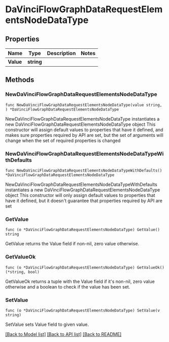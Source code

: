 # DaVinciFlowGraphDataRequestElementsNodeDataType

## Properties

Name | Type | Description | Notes
------------ | ------------- | ------------- | -------------
**Value** | **string** |  | 

## Methods

### NewDaVinciFlowGraphDataRequestElementsNodeDataType

`func NewDaVinciFlowGraphDataRequestElementsNodeDataType(value string, ) *DaVinciFlowGraphDataRequestElementsNodeDataType`

NewDaVinciFlowGraphDataRequestElementsNodeDataType instantiates a new DaVinciFlowGraphDataRequestElementsNodeDataType object
This constructor will assign default values to properties that have it defined,
and makes sure properties required by API are set, but the set of arguments
will change when the set of required properties is changed

### NewDaVinciFlowGraphDataRequestElementsNodeDataTypeWithDefaults

`func NewDaVinciFlowGraphDataRequestElementsNodeDataTypeWithDefaults() *DaVinciFlowGraphDataRequestElementsNodeDataType`

NewDaVinciFlowGraphDataRequestElementsNodeDataTypeWithDefaults instantiates a new DaVinciFlowGraphDataRequestElementsNodeDataType object
This constructor will only assign default values to properties that have it defined,
but it doesn't guarantee that properties required by API are set

### GetValue

`func (o *DaVinciFlowGraphDataRequestElementsNodeDataType) GetValue() string`

GetValue returns the Value field if non-nil, zero value otherwise.

### GetValueOk

`func (o *DaVinciFlowGraphDataRequestElementsNodeDataType) GetValueOk() (*string, bool)`

GetValueOk returns a tuple with the Value field if it's non-nil, zero value otherwise
and a boolean to check if the value has been set.

### SetValue

`func (o *DaVinciFlowGraphDataRequestElementsNodeDataType) SetValue(v string)`

SetValue sets Value field to given value.



[[Back to Model list]](../README.md#documentation-for-models) [[Back to API list]](../README.md#documentation-for-api-endpoints) [[Back to README]](../README.md)



